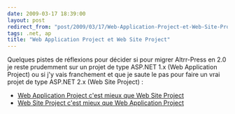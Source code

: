 ```yaml
---
date: 2009-03-17 18:39:00
layout: post
redirect_from: "post/2009/03/17/Web-Application-Project-et-Web-Site-Project"
tags: .net, ap
title: "Web Application Project et Web Site Project"
---
```


Quelques pistes de réflexions pour décider si pour migrer Altrr-Press en 2.0
je reste prudemment sur un projet de type ASP.NET 1.x (Web Application Project)
ou si j'y vais franchement et que je saute le pas pour faire un vrai projet de
type ASP.NET 2.x (Web Site Project) :

* [Web
Application Project c'est mieux que Web Site Project](http://aspnetresources.com/blog/web_site_vs_web_application_project_wap.aspx)
* [
Web Site Project c'est mieux que Web Application Project](http://blog.madskristensen.dk/post/Web-Application-Projects-vs-Web-Site-Projects.aspx)
